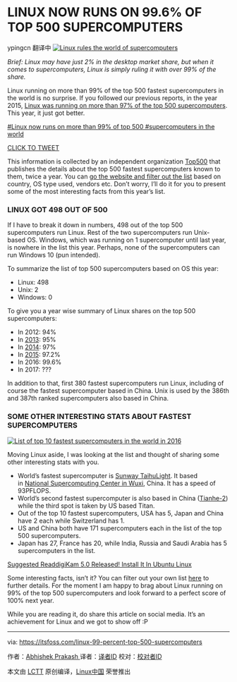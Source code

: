 LINUX NOW RUNS ON 99.6% OF TOP 500 SUPERCOMPUTERS
============================================================
ypingcn 翻译中
[
 ![Linux rules the world of supercomputers](https://itsfoss.com/wp-content/uploads/2016/11/Linux-King-Supercomputer-world-min.jpg) 
][12]

_Brief: Linux may have just 2% in the desktop market share, but when it comes to supercomputers, Linux is simply ruling it with over 99% of the share._

Linux running on more than 99% of the top 500 fastest supercomputers in the world is no surprise. If you followed our previous reports, in the year 2015, [Linux was running on more than 97% of the top 500 supercomputers][13]. This year, it just got better.

[#Linux now runs on more than 99% of top 500 #supercomputers in the world][4]

[CLICK TO TWEET][5]

This information is collected by an independent organization [Top500][14] that publishes the details about the top 500 fastest supercomputers known to them, twice a year. You can [go the website and filter out the list][15] based on country, OS type used, vendors etc. Don’t worry, I’ll do it for you to present some of the most interesting facts from this year’s list.

### LINUX GOT 498 OUT OF 500

If I have to break it down in numbers, 498 out of the top 500 supercomputers run Linux. Rest of the two supercomputers run Unix-based OS. Windows, which was running on 1 supercomputer until last year, is nowhere in the list this year. Perhaps, none of the supercomputers can run Windows 10 (pun intended).

To summarize the list of top 500 supercomputers based on OS this year:

*   Linux: 498
*   Unix: 2
*   Windows: 0

To give you a year wise summary of Linux shares on the top 500 supercomputers:

*   In 2012: 94%
*   In [2013][6]: 95%
*   In [2014][7]: 97%
*   In [2015][8]: 97.2%
*   In 2016: 99.6%
*   In 2017: ???

In addition to that, first 380 fastest supercomputers run Linux, including of course the fastest supercomputer based in China. Unix is used by the 386th and 387th ranked supercomputers also based in China.

### SOME OTHER INTERESTING STATS ABOUT FASTEST SUPERCOMPUTERS

[
 ![List of top 10 fastest supercomputers in the world in 2016](https://itsfoss.com/wp-content/uploads/2016/11/fastest-supercomputers.png) 
][16]

Moving Linux aside, I was looking at the list and thought of sharing some other interesting stats with you.

*   World’s fastest supercomputer is [Sunway TaihuLight][9]. It based in [National Supercomputing Center in Wuxi][10], China. It has a speed of 93PFLOPS.
*   World’s second fastest supercomputer is also based in China ([Tianhe-2][11]) while the third spot is taken by US based Titan.
*   Out of the top 10 fastest supercomputers, USA has 5, Japan and China have 2 each while Switzerland has 1.
*   US and China both have 171 supercomputers each in the list of the top 500 supercomputers.
*   Japan has 27, France has 20, while India, Russia and Saudi Arabia has 5 supercomputers in the list.

[Suggested ReaddigiKam 5.0 Released! Install It In Ubuntu Linux][17]

Some interesting facts, isn’t it? You can filter out your own list [here][18] to further details. For the moment I am happy to brag about Linux running on 99% of the top 500 supercomputers and look forward to a perfect score of 100% next year.

While you are reading it, do share this article on social media. It’s an achievement for Linux and we got to show off :P

--------------------------------------------------------------------------------

via: https://itsfoss.com/linux-99-percent-top-500-supercomputers

作者：[Abhishek Prakash ][a]
译者：[译者ID](https://github.com/译者ID)
校对：[校对者ID](https://github.com/校对者ID)

本文由 [LCTT](https://github.com/LCTT/TranslateProject) 原创编译，[Linux中国](https://linux.cn/) 荣誉推出

[a]:https://itsfoss.com/author/abhishek/
[1]:https://twitter.com/share?original_referer=https%3A%2F%2Fitsfoss.com%2F&source=tweetbutton&text=Linux+Now+Runs+On+99.6%25+Of+Top+500+Supercomputers&url=https%3A%2F%2Fitsfoss.com%2Flinux-99-percent-top-500-supercomputers%2F&via=%40itsfoss
[2]:https://www.linkedin.com/cws/share?url=https://itsfoss.com/linux-99-percent-top-500-supercomputers/
[3]:http://pinterest.com/pin/create/button/?url=https://itsfoss.com/linux-99-percent-top-500-supercomputers/&description=Linux+Now+Runs+On+99.6%25+Of+Top+500+Supercomputers&media=https://itsfoss.com/wp-content/uploads/2016/11/Linux-King-Supercomputer-world-min.jpg
[4]:https://twitter.com/share?text=%23Linux+now+runs+on+more+than+99%25+of+top+500+%23supercomputers+in+the+world&via=itsfoss&related=itsfoss&url=https://itsfoss.com/linux-99-percent-top-500-supercomputers/
[5]:https://twitter.com/share?text=%23Linux+now+runs+on+more+than+99%25+of+top+500+%23supercomputers+in+the+world&via=itsfoss&related=itsfoss&url=https://itsfoss.com/linux-99-percent-top-500-supercomputers/
[6]:https://itsfoss.com/95-percent-worlds-top-500-supercomputers-run-linux/
[7]:https://itsfoss.com/97-percent-worlds-top-500-supercomputers-run-linux/
[8]:https://itsfoss.com/linux-runs-97-percent-worlds-top-500-supercomputers/
[9]:https://en.wikipedia.org/wiki/Sunway_TaihuLight
[10]:https://www.top500.org/site/50623
[11]:https://en.wikipedia.org/wiki/Tianhe-2
[12]:https://itsfoss.com/wp-content/uploads/2016/11/Linux-King-Supercomputer-world-min.jpg
[13]:https://itsfoss.com/linux-runs-97-percent-worlds-top-500-supercomputers/
[14]:https://www.top500.org/
[15]:https://www.top500.org/statistics/sublist/
[16]:https://itsfoss.com/wp-content/uploads/2016/11/fastest-supercomputers.png
[17]:https://itsfoss.com/digikam-5-0-released-install-it-in-ubuntu-linux/
[18]:https://www.top500.org/statistics/sublist/
